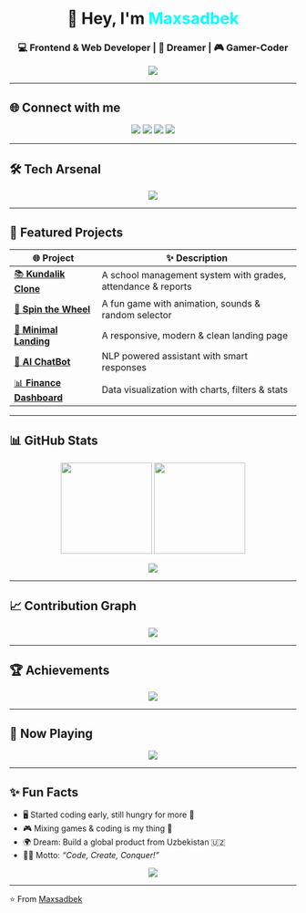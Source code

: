 <!-- Maxsadbek GitHub Profile README -->

<h1 align="center">👋 Hey, I'm <span style="color:#00ffff;">Maxsadbek</span></h1>
<h3 align="center">💻 Frontend & Web Developer | 🚀 Dreamer | 🎮 Gamer-Coder</h3>

<p align="center">
  <img src="https://readme-typing-svg.herokuapp.com?font=Fira+Code&weight=600&size=24&duration=3000&pause=1000&color=00FFFF&center=true&vCenter=true&width=600&lines=Turning+ideas+into+reality;Frontend+%2B+Web+Developer;Exploring+AI%2C+Blockchain%2C+Game+Dev;Code%2C+Create%2C+Conquer!"/>
</p>

---

## 🌐 Connect with me  
<p align="center">
  <a href="https://www.instagram.com/_makxsad/"><img src="https://img.shields.io/badge/Instagram-%23ee2a7b?style=for-the-badge&logo=instagram&logoColor=white"/></a>
  <a href="mailto:maxsadbek@gmail.com"><img src="https://img.shields.io/badge/Gmail-D14836?style=for-the-badge&logo=gmail&logoColor=white"/></a>
  <a href="#"><img src="https://img.shields.io/badge/LinkedIn-0077B5?style=for-the-badge&logo=linkedin&logoColor=white"/></a>
  <a href="#"><img src="https://img.shields.io/badge/Portfolio-00ffff?style=for-the-badge&logo=vercel&logoColor=black"/></a>
</p>

---

## 🛠 Tech Arsenal  
<p align="center">
  <img src="https://skillicons.dev/icons?i=html,css,js,ts,react,tailwind,sass,bootstrap,figma,git,github,vscode,ps,ai,python,nodejs,mongodb,docker,linux&perline=8"/>
</p>

---

## 🚀 Featured Projects
| 🌐 Project | ✨ Description |
|------------|----------------|
| [📚 **Kundalik Clone**](#) | A school management system with grades, attendance & reports |
| [🎡 **Spin the Wheel**](#) | A fun game with animation, sounds & random selector |
| [🎨 **Minimal Landing**](#) | A responsive, modern & clean landing page |
| [🤖 **AI ChatBot**](#) | NLP powered assistant with smart responses |
| [📊 **Finance Dashboard**](#) | Data visualization with charts, filters & stats |

---

## 📊 GitHub Stats  
<p align="center">
  <img src="https://github-readme-stats.vercel.app/api?username=maxsadbek&show_icons=true&bg_color=0d1117&text_color=00ffaa&title_color=00ffff&icon_color=00ffff&border_color=00ffff&border_radius=15" height="160"/>
  <img src="https://streak-stats.demolab.com?user=maxsadbek&theme=highcontrast&hide_border=false&border_radius=15&ring=00ffff&currStreakNum=00ffaa&dates=ffffff" height="160"/>
</p>

<p align="center">
  <img src="https://github-readme-stats.vercel.app/api/top-langs/?username=maxsadbek&layout=compact&bg_color=0d1117&text_color=ffffff&title_color=00ffff&border_color=00ffff&border_radius=15"/>
</p>

---

## 📈 Contribution Graph  
<p align="center">
  <img src="https://github-readme-activity-graph.vercel.app/graph?username=maxsadbek&bg_color=0d1117&color=ffffff&line=00ffff&point=00ffaa&area=true&hide_border=false"/>
</p>

---

## 🏆 Achievements  
<p align="center">
  <img src="https://github-profile-trophy.vercel.app/?username=maxsadbek&theme=matrix&no-frame=true&row=1&column=7"/>
</p>

---

## 🎵 Now Playing  
<p align="center">
  <img src="https://spotify-github-profile.vercel.app/api/view?uid=31jnqmt7hlsgsyjvwgvx7wsh64f4&cover_image=true&theme=novatorem&show_offline=false&background_color=0d1117&bar_color=00ffff&bar_color_cover=false"/>
</p>

---

## ✨ Fun Facts  
- 🖥 Started coding early, still hungry for more 🚀  
- 🎮 Mixing games & coding is my thing 🎨  
- 🌍 Dream: Build a global product from Uzbekistan 🇺🇿  
- 🧑‍💻 Motto: *“Code, Create, Conquer!”*  

<p align="center">
  <img src="https://quotes-github-readme.vercel.app/api?type=horizontal&theme=dark&quote=Code%2C+Create%2C+Conquer!&author=Maxsadbek"/>
</p>

---

⭐️ From [Maxsadbek](https://github.com/maxsadbek)
